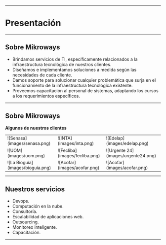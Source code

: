 ***
# Presentación
---
## Sobre Mikroways

* Brindamos servicios de TI, específicamente relacionados a la infraestructura
  tecnológica de nuestros clientes. 
* Diseñamos e implementamos soluciones a medida según las necesidades de cada
  cliente.
* Damos soporte para solucionar cualquier problemática que surja en el
  funcionamiento de la infraestructura tecnológica existente.
* Proveemos capacitación al personal de sistemas, adaptando los cursos a los
  requerimientos específicos.

---
## Sobre Mikroways

**Algunos de nuestros clientes**
<table class="product_logos">
<tr>
  <td> ![Senasa](images/senasa.png) </td>
  <td> ![INTA](images/inta.png)     </td>
  <td> ![Edelap](images/edelap.png) </td>
</tr>
<tr>
  <td> ![UOM](images/uom.png) </td>
  <td> ![Fecliba](images/fecliba.png) </td>
  <td> ![Urgente 24](images/urgente24.png) </td>
</tr>
<tr>
  <td> ![La Bioguía](images/bioguia.png) </td>
  <td> ![Acofar](images/acofar.png) </td>
  <td> ![Acofar](images/acofar.png) </td>
</tr>
</table>

---
## Nuestros servicios
* Devops.
* Computación en la nube.
* Consultoría.
* Escalabilidad de aplicaciones web.
* Outsourcing.
* Monitoreo inteligente.
* Capacitación.
***
